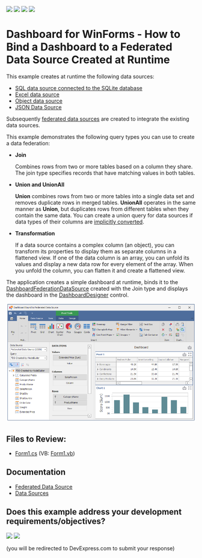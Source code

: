 <!-- default badges list -->
![](https://img.shields.io/endpoint?url=https://codecentral.devexpress.com/api/v1/VersionRange/185410809/24.2.1%2B)
[![](https://img.shields.io/badge/Open_in_DevExpress_Support_Center-FF7200?style=flat-square&logo=DevExpress&logoColor=white)](https://supportcenter.devexpress.com/ticket/details/T828759)
[![](https://img.shields.io/badge/📖_How_to_use_DevExpress_Examples-e9f6fc?style=flat-square)](https://docs.devexpress.com/GeneralInformation/403183)
[![](https://img.shields.io/badge/💬_Leave_Feedback-feecdd?style=flat-square)](#does-this-example-address-your-development-requirementsobjectives)
<!-- default badges end -->

# Dashboard for WinForms - How to Bind a Dashboard to a Federated Data Source Created at Runtime

This example creates at runtime the following data sources:

* [SQL data source connected to the SQLite database](https://docs.devexpress.com/Dashboard/113925)
* [Excel data source](https://docs.devexpress.com/Dashboard/114766)
* [Object data source](https://docs.devexpress.com/Dashboard/16133)
* [JSON Data Source](https://docs.devexpress.com/Dashboard/401312)

Subsequently [federated data sources](https://docs.devexpress.com/Dashboard/400924) are created to integrate the existing data sources.

This example demonstrates the following query types you can use to create a data federation:

* **Join**
    
    Combines rows from two or more tables based on a column they share. The join type specifies records that have matching values in both tables.

* **Union and UnionAll**

    **Union** combines rows from two or more tables into a single data set and removes duplicate rows in merged tables. **UnionAll** operates in the same manner as **Union**, but duplicates rows from different tables when they contain the same data. You can create a union query for data sources if data types of their columns are [implicitly converted](https://docs.microsoft.com/en-us/dotnet/csharp/programming-guide/types/casting-and-type-conversions#implicit-conversions).        
    
* **Transformation**

    If a data source contains a complex column (an object), you can transform its properties to display them as separate columns in a flattened view. If one of the data column is an array, you can unfold its values and display a new data row for every element of the array. When you unfold the column, you can flatten it and create a flattened view.

The application creates a simple dashboard at runtime, binds it to the [DashboardFederationDataSource](https://docs.devexpress.com/Dashboard/DevExpress.DashboardCommon.DashboardFederationDataSource) created with the Join type and displays the dashboard in the [DashboardDesigner](https://docs.devexpress.com/Dashboard/DevExpress.DashboardWin.DashboardDesigner) control.


![screenshot](images/screenshot.png)

## Files to Review:

* [Form1.cs](./CS/DataFederationExample/Form1.cs) (VB: [Form1.vb](./VB/DataFederationExample/Form1.vb))

## Documentation

- [Federated Data Source](https://docs.devexpress.com/Dashboard/400924)
- [Data Sources](https://docs.devexpress.com/Dashboard/116522)
<!-- feedback -->
## Does this example address your development requirements/objectives?

[<img src="https://www.devexpress.com/support/examples/i/yes-button.svg"/>](https://www.devexpress.com/support/examples/survey.xml?utm_source=github&utm_campaign=winforms-dashboard-data-federation&~~~was_helpful=yes) [<img src="https://www.devexpress.com/support/examples/i/no-button.svg"/>](https://www.devexpress.com/support/examples/survey.xml?utm_source=github&utm_campaign=winforms-dashboard-data-federation&~~~was_helpful=no)

(you will be redirected to DevExpress.com to submit your response)
<!-- feedback end -->
